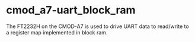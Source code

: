 # cmod_a7-uart_block_ram
The FT2232H on the CMOD-A7 is used to drive UART data to read/write to a register map implemented in block ram.
